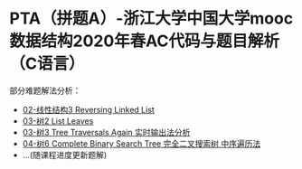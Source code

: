 # PTA（拼题A）-浙江大学中国大学mooc数据结构2020年春AC代码与题目解析（C语言）

部分难题解法分析：

- [02-线性结构3 Reversing Linked List](https://blog.csdn.net/zhuiyisinian/article/details/104695207)
- [03-树2 List Leaves](https://blog.csdn.net/zhuiyisinian/article/details/104759838)
- [03-树3 Tree Traversals Again 实时输出法分析](https://blog.csdn.net/zhuiyisinian/article/details/104771454)
- [04-树6 Complete Binary Search Tree 完全二叉搜索树 中序遍历法](https://blog.csdn.net/zhuiyisinian/article/details/104920587)
- ...(随课程进度更新题解)

